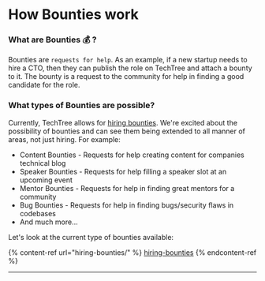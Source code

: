 # How Bounties work

### **What are Bounties** 💰 **?**

Bounties are `requests for help`. As an example, if a new startup needs to hire a CTO, then they can publish the role on TechTree and attach a bounty to it. The bounty is a request to the community for help in finding a good candidate for the role.

### **What types of Bounties are possible?**

Currently, TechTree allows for [hiring bounties](hiring-bounties/). We're excited about the possibility of bounties and can see them being extended to all manner of areas, not just hiring. For example:

* Content Bounties - Requests for help creating content for companies technical blog
* Speaker Bounties - Requests for help filling a speaker slot at an upcoming event
* Mentor Bounties - Requests for help in finding great mentors for a community
* Bug Bounties - Requests for help in finding bugs/security flaws in codebases
* And much more...

Let's look at the current type of bounties available:

{% content-ref url="hiring-bounties/" %}
[hiring-bounties](hiring-bounties/)
{% endcontent-ref %}



****

###
